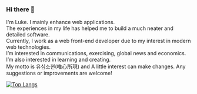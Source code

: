 ### Hi there 👋

I'm Luke. I mainly enhance web applications.  
The experiences in my life has helped me to build a much neater and detailed software.  
Currently, I work as a web front-end developer due to my interest in modern web technologies.  
I’m interested in communications, exercising, global news and economics. I’m also interested in learning and creating.  
My motto is 유심소현(唯心所現) and A little interest can make changes.
Any suggestions or improvements are welcome!  

[![Top Langs](https://github-readme-stats.vercel.app/api/top-langs/?username=luke-hanwook&layout=compact)](https://github.com/anuraghazra/github-readme-stats)

<!--
**luke-hanwook/luke-hanwook** is a ✨ _special_ ✨ repository because its `README.md` (this file) appears on your GitHub profile.

Here are some ideas to get you started:

- 🔭 I’m currently working on ...
- 🌱 I’m currently learning ...
- 👯 I’m looking to collaborate on ...
- 🤔 I’m looking for help with ...
- 💬 Ask me about ...
- 📫 How to reach me: ...
- 😄 Pronouns: ...
- ⚡ Fun fact: ...
-->
